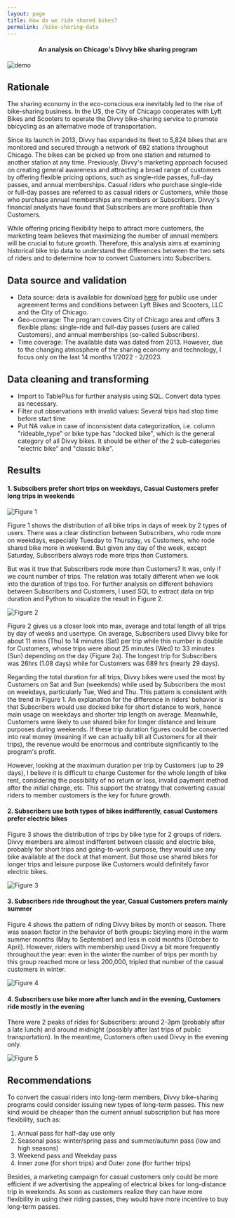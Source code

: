 ```yaml
---
layout: page
title: How do we ride shared bikes?
permalink: /bike-sharing-data
---
```

<h4 style="text-align: center;">An analysis on Chicago's Divvy bike sharing program</h4>
<div class="demo-container">
  <img src="/assets/images/bike_sharing/bike_riding.gif" alt="demo">
</div>


## Rationale
The sharing economy in the eco-conscious era inevitably led to the rise of bike-sharing business. In the US, the City of Chicago cooperates with Lyft Bikes and Scooters to operate the Divvy bike-sharing service to promote bbicycling as an alternative mode of transportation. 

Since its launch in 2013, Divvy has expanded its fleet to 5,824 bikes that are monitored and secured through a network of 692 stations throughout Chicago. The bikes can be picked up from one station and returned to another station at any time. Previously, Divvy's marketing approach focused on creating general awareness and attracting a broad range of customers by offering flexible pricing options, such as single-ride passes, full-day passes, and annual memberships. Casual riders who purchase single-ride or full-day passes are referred to as casual riders or Customers, while those who purchase annual memberships are members or Subscribers. Divvy's financial analysts have found that Subscribers are more profitable than Customers. 

While offering pricing flexibility helps to attract more customers, the marketing team believes that maximizing the number of annual members will be crucial to future growth. Therefore, this analysis aims at examining historical bike trip data to understand the differences between the two sets of riders and to determine how to convert Customers into Subscribers.


## Data source and validation

- Data source: data is available for download [here](https://divvy-tripdata.s3.amazonaws.com/index.html) for public use under agreement terms and conditions between Lyft Bikes and Scooters, LLC and the City of Chicago.
- Geo-coverage: The program covers City of Chicago area and offers 3 flexible plans: single-ride and full-day passes (users are called Customers), and annual memberships (so-called Subscribers).
- Time coverage: The available data was dated from 2013. However, due to the changing atmosphere of the sharing economy and technology, I focus only on the last 14 months 1/2022 - 2/2023. 


## Data cleaning and transforming

- Import to TablePlus for further analysis using SQL. Convert data types as necessary.
- Filter out observations with invalid values: Several trips had stop time before start time 
- Put NA value in case of inconsistent data categorization, i.e. column "rideable_type" or bike type has "docked bike", which is the general category of all Divvy bikes. It should be either of the 2 sub-categories "electric bike" and "classic bike". 


## Results
#### 1. Subscibers prefer short trips on weekdays, Casual Customers prefer long trips in weekends
![Figure 1](./assets/images/bike_sharing/fig1.png)

Figure 1 shows the distribution of all bike trips in days of week by 2 types of users. There was a clear distinction between Subscribers, who rode more on weekdays, especially Tuesday to Thursday, vs Customers, who rode shared bike more in weekend. But given any day of the week, except Saturday, Subscribers always rode more trips than Customers. 

But was it true that Subscribers rode more than Customers? It was, only if we count number of trips. The relation was totally different when we look into the duration of trips too. For further analysis on different behaviors between Subscribers and Customers, I used SQL to extract data on trip duration and Python to visualize the result in Figure 2.

![Figure 2](./assets/images/bike_sharing/fig2.png)

Figure 2 gives us a closer look into max, average and total length of all trips by day of weeks and usertype. On average, Subscribers used Divvy bike for about 11 mins (Thu) to 14 minutes (Sat) per trip while this number is double for Customers, whose trips were about 25 minutes (Wed) to 33 minutes (Sun) depending on the day (Figure 2a). The longest trip for Subscribers was 26hrs (1.08 days) while for Customers was 689 hrs (nearly 29 days). 

Regarding the total duration for all trips, Divvy bikes were used the most by Customers on Sat and Sun (weekends) while used by Subscribers the most on weekdays, particularly Tue, Wed and Thu. This pattern is consistent with the trend in Figure 1. An explanation for the difference in riders' behavior is that Subscribers would use docked bike for short distance to work, hence main usage on weekdays and shorter trip length on average. Meanwhile, Customers were likely to use shared bike for longer distance and leisure purposes during weekends. If these trip duration figures could be converted into real money (meaning if we can actually bill all Customers for all their trips), the revenue would be enormous and contribute significantly to the program's profit. 

However, looking at the maximum duration per trip by Customers (up to 29 days), I believe it is difficult to charge Customer for the whole length of bike rent, considering the possibility of no return or loss, invalid payment method after the initial charge, etc. This support the strategy that converting casual riders to member customers is the key for future growth. 

#### 2. Subscribers use both types of bikes indifferently, casual Customers prefer electric bikes

Figure 3 shows the distribution of trips by bike type for 2 groups of riders. Divvy members are almost indifferent between classic and electric bike, probably for short trips and going-to-work purpose, they would use any bike available at the dock at that moment. But those use shared bikes for longer trips and leisure purpose like Customers would definitely favor electric bikes. 

![Figure 3](./assets/images/bike_sharing/fig3.png)

#### 3. Subscribers ride throughout the year, Casual Customers prefers mainly summer 
Figure 4 shows the pattern of riding Divvy bikes by month or season. There was season factor in the behavior of both groups: bicyling more in the warm summer months (May to September) and less in cold months (October to April). However, riders with membership used Divvy a bit more frequently throughout the year: even in the winter the number of trips per month by this group reached more or less 200,000, tripled that number of the casual customers in winter. 

![Figure 4](./assets/images/bike_sharing/fig4.png)

#### 4. Subscribers use bike more after lunch and in the evening, Customers ride mostly in the evening
There were 2 peaks of rides for Subscribers: around 2-3pm (probably after a late lunch) and around midnight (possibly after last trips of public transportation). In the meantime, Customers often used Divvy in the evening only. 

![Figure 5](./assets/images/bike_sharing/fig5.png)

## Recommendations
To convert the casual riders into long-term members, Divvy bike-sharing programs could consider issuing new types of long-term passes. This new kind would be cheaper than the current annual subscription but has more flexibility, such as: 
1. Annual pass for half-day use only
2. Seasonal pass: winter/spring pass and summer/autumn pass (low and high seasons)
3. Weekend pass and Weekday pass 
4. Inner zone (for short trips) and Outer zone (for further trips)

Besides, a marketing campaign for casual customers only could be more efficient if we advertising the appealing of electrical bikes for long-distance trip in weekends. As soon as customers realize they can have more flexibility in using their riding passes, they would have more incentive to buy long-term passes.
